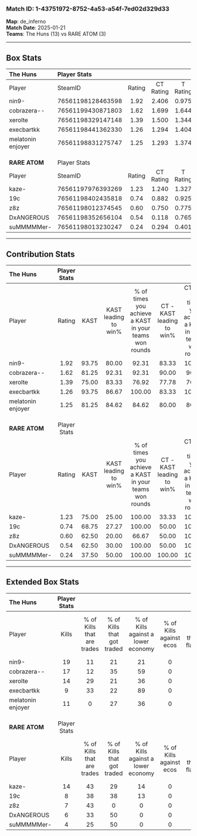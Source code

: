 ### Match ID: 1-43751972-8752-4a53-a54f-7ed02d329d33  
**Map**: de_inferno  
**Match Date**: 2025-01-21  
**Teams**: The Huns (13) vs RARE ATOM (3)  

---  

## Box Stats  

| **The Huns**      | Player Stats      |        |           |          |       |       |       |         |        |      |     |
| :- | :- | :-: | :-: | :-: | :-: | :-: | :-: | :-: | :-: | :-: | :-: |
| Player            | SteamID           | Rating | CT Rating | T Rating | KAST  |  ADR  | Kills | Assists | Deaths | K/D  | HS% |
| nin9-             | 76561198128463598 |  1.92  |   2.406   |  0.975   | 93.75 | 118.3 |  19   |    5    |   8    | 2.38 | 21  |
| cobrazera--       | 76561199430871803 |  1.62  |   1.699   |  1.644   | 81.25 | 103.8 |  17   |    2    |   9    | 1.89 | 47  |
| xerolte           | 76561198329147148 |  1.39  |   1.500   |  1.344   | 75.00 | 97.7  |  14   |    8    |   10   | 1.40 | 42  |
| execbartkk        | 76561198441362330 |  1.26  |   1.294   |  1.404   | 93.75 | 55.4  |   9   |    2    |   5    | 1.80 | 66  |
| melatonin enjoyer | 76561198831275747 |  1.25  |   1.293   |  1.374   | 81.25 | 68.4  |  11   |    2    |   7    | 1.57 | 72  |
|                   |                   |        |           |          |       |       |       |         |        |      |     |
|                   |                   |        |           |          |       |       |       |         |        |      |     |
|                   |                   |        |           |          |       |       |       |         |        |      |     |
| **RARE ATOM**     | Player Stats      |        |           |          |       |       |       |         |        |      |     |
| Player            | SteamID           | Rating | CT Rating | T Rating | KAST  |  ADR  | Kills | Assists | Deaths | K/D  | HS% |
| kaze-             | 76561197976393269 |  1.23  |   1.240   |  1.327   | 75.00 | 90.6  |  14   |    2    |   13   | 1.08 | 35  |
| 19c               | 76561198402435818 |  0.74  |   0.882   |  0.925   | 68.75 | 50.7  |   8   |    3    |   13   | 0.62 | 75  |
| z8z               | 76561198012374545 |  0.60  |   0.750   |  0.775   | 62.50 | 52.1  |   7   |    1    |   14   | 0.50 | 28  |
| DxANGEROUS        | 76561198352656104 |  0.54  |   0.118   |  0.765   | 62.50 | 53.1  |   6   |    4    |   15   | 0.40 | 100 |
| suMMMMMer-        | 76561198013230247 |  0.24  |   0.294   |  0.401   | 37.50 | 53.9  |   4   |    2    |   15   | 0.27 | 75  |
---  

## Contribution Stats  

| **The Huns**      | Player Stats |       |                      |                                                        |                           |                                                             |                          |                                                            |
| :- | :-: | :-: | :-: | :-: | :-: | :-: | :-: | :-: |
| Player            |    Rating    | KAST  | KAST leading to win% | % of times you achieve a KAST in your teams won rounds | CT - KAST leading to win% | CT - % of times you achieve a KAST in your teams won rounds | T - KAST leading to win% | T - % of times you achieve a KAST in your teams won rounds |
| nin9-             |     1.92     | 93.75 |        80.00         |                         92.31                          |           83.33           |                           100.00                            |          66.67           |                           66.67                            |
| cobrazera--       |     1.62     | 81.25 |        92.31         |                         92.31                          |           90.00           |                            90.00                            |          100.00          |                           100.00                           |
| xerolte           |     1.39     | 75.00 |        83.33         |                         76.92                          |           77.78           |                            70.00                            |          100.00          |                           100.00                           |
| execbartkk        |     1.26     | 93.75 |        86.67         |                         100.00                         |           83.33           |                           100.00                            |          100.00          |                           100.00                           |
| melatonin enjoyer |     1.25     | 81.25 |        84.62         |                         84.62                          |           80.00           |                            80.00                            |          100.00          |                           100.00                           |
|                   |              |       |                      |                                                        |                           |                                                             |                          |                                                            |
|                   |              |       |                      |                                                        |                           |                                                             |                          |                                                            |
|                   |              |       |                      |                                                        |                           |                                                             |                          |                                                            |
| **RARE ATOM**     | Player Stats |       |                      |                                                        |                           |                                                             |                          |                                                            |
| Player            |    Rating    | KAST  | KAST leading to win% | % of times you achieve a KAST in your teams won rounds | CT - KAST leading to win% | CT - % of times you achieve a KAST in your teams won rounds | T - KAST leading to win% | T - % of times you achieve a KAST in your teams won rounds |
| kaze-             |     1.23     | 75.00 |        25.00         |                         100.00                         |           33.33           |                           100.00                            |          22.22           |                           100.00                           |
| 19c               |     0.74     | 68.75 |        27.27         |                         100.00                         |           50.00           |                           100.00                            |          22.22           |                           100.00                           |
| z8z               |     0.60     | 62.50 |        20.00         |                         66.67                          |           50.00           |                           100.00                            |          12.50           |                           50.00                            |
| DxANGEROUS        |     0.54     | 62.50 |        30.00         |                         100.00                         |           50.00           |                           100.00                            |          25.00           |                           100.00                           |
| suMMMMMer-        |     0.24     | 37.50 |        50.00         |                         100.00                         |          100.00           |                           100.00                            |          40.00           |                           100.00                           |
---  

## Extended Box Stats  

| **The Huns**      | Player Stats |                            |                            |                                    |                         |                              |                                 |        |                             |                                     |                          |                               |                            |
| :- | :-: | :-: | :-: | :-: | :-: | :-: | :-: | :-: | :-: | :-: | :-: | :-: | :-: |
| Player            |    Kills     | % of Kills that are trades | % of Kills that got traded | % of Kills against a lower economy | % of Kills against ecos | % of Kills that are flawless | % of Kills that are close duels | Deaths | % of Deaths that get traded | % of Deaths against a lower economy | % of Deaths against ecos | % of Deaths that are flawless | % of Deaths that are close |
| nin9-             |      19      |             11             |             21             |                 21                 |            0            |              74              |                5                |   8    |             50              |                 50                  |            0             |              75               |             13             |
| cobrazera--       |      17      |             12             |             35             |                 59                 |            0            |              71              |               12                |   9    |             22              |                 44                  |            0             |              67               |             0              |
| xerolte           |      14      |             29             |             21             |                 36                 |            0            |              57              |                0                |   10   |             20              |                 50                  |            0             |              20               |             10             |
| execbartkk        |      9       |             33             |             22             |                 89                 |            0            |              67              |               11                |   5    |             40              |                 60                  |            0             |              80               |             0              |
| melatonin enjoyer |      11      |             0              |             27             |                 36                 |            0            |              45              |               18                |   7    |             29              |                 29                  |            0             |              86               |             0              |
|                   |              |                            |                            |                                    |                         |                              |                                 |        |                             |                                     |                          |                               |                            |
|                   |              |                            |                            |                                    |                         |                              |                                 |        |                             |                                     |                          |                               |                            |
|                   |              |                            |                            |                                    |                         |                              |                                 |        |                             |                                     |                          |                               |                            |
| **RARE ATOM**     | Player Stats |                            |                            |                                    |                         |                              |                                 |        |                             |                                     |                          |                               |                            |
| Player            |    Kills     | % of Kills that are trades | % of Kills that got traded | % of Kills against a lower economy | % of Kills against ecos | % of Kills that are flawless | % of Kills that are close duels | Deaths | % of Deaths that get traded | % of Deaths against a lower economy | % of Deaths against ecos | % of Deaths that are flawless | % of Deaths that are close |
| kaze-             |      14      |             43             |             29             |                 14                 |            0            |              50              |                0                |   13   |             15              |                  8                  |            0             |              54               |             0              |
| 19c               |      8       |             38             |             38             |                 13                 |            0            |              50              |               13                |   13   |             38              |                 15                  |            0             |              77               |             0              |
| z8z               |      7       |             43             |             0              |                 0                  |            0            |             100              |                0                |   14   |             36              |                 14                  |            0             |              71               |             14             |
| DxANGEROUS        |      6       |             33             |             50             |                 0                  |            0            |              83              |                0                |   15   |             13              |                 13                  |            0             |              67               |             13             |
| suMMMMMer-        |      4       |             25             |             50             |                 0                  |            0            |              25              |               25                |   15   |             27              |                 13                  |            0             |              53               |             13             |
